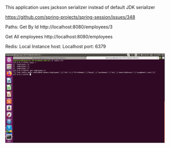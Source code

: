 This application uses jackson serializer instead of default JDK serializer


https://github.com/spring-projects/spring-session/issues/348


Paths:
Get By Id
http://localhost:8080/employees/3

Get All employees
http://localhost:8080/employees

Redis:
Local Instance
host: Localhost
port: 6379

![img.png](img.png)
